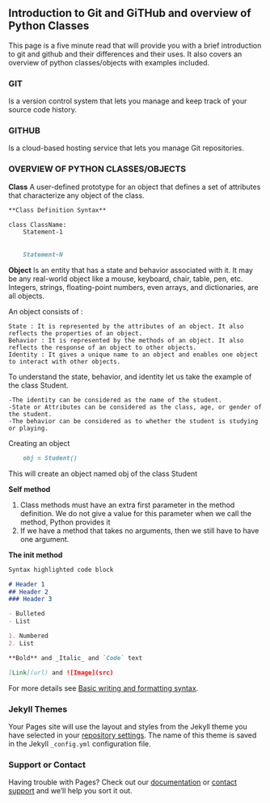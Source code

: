 ## Introduction to Git and GiTHub and overview of Python Classes

This page is a five minute read that will provide you with a brief introduction to git and github and their differences and their uses. It also covers an overview of python classes/objects with examples included.

### GIT
Is a version control system that lets you manage and keep track of your source code history.

### GITHUB
Is a cloud-based hosting service that lets you manage Git repositories.

### OVERVIEW OF PYTHON CLASSES/OBJECTS
**Class**  A user-defined prototype for an object that defines a set of attributes that characterize any object of the class.
```markdown
**Class Definition Syntax**

class ClassName:
    Statement-1
    
    
    Statement-N
```

**Object** Is an entity that has a state and behavior associated with it. It may be any real-world object like a mouse, keyboard, chair, table, pen, etc. Integers, strings, floating-point numbers, even arrays, and dictionaries, are all objects.

An object consists of :

    State : It is represented by the attributes of an object. It also reflects the properties of an object.
    Behavior : It is represented by the methods of an object. It also reflects the response of an object to other objects.
    Identity : It gives a unique name to an object and enables one object to interact with other objects.
    
    
To understand the state, behavior, and identity let us take the example of the class Student. 

    -The identity can be considered as the name of the student.
    -State or Attributes can be considered as the class, age, or gender of the student.
    -The behavior can be considered as to whether the student is studying or playing.    
    
   Creating an object
   ```markdown
       obj = Student()
   ```
   
   This will create an object named obj of the class Student
   
  **Self method**
  
 1. Class methods must have an extra first parameter in the method definition. We do not give a value for this parameter when we call the method, Python provides it
 2. If we have a method that takes no arguments, then we still have to have one argument.
 
 **The __init__ method**


```markdown
Syntax highlighted code block

# Header 1
## Header 2
### Header 3

- Bulleted
- List

1. Numbered
2. List

**Bold** and _Italic_ and `Code` text

[Link](url) and ![Image](src)
```

For more details see [Basic writing and formatting syntax](https://docs.github.com/en/github/writing-on-github/getting-started-with-writing-and-formatting-on-github/basic-writing-and-formatting-syntax).

### Jekyll Themes

Your Pages site will use the layout and styles from the Jekyll theme you have selected in your [repository settings](https://github.com/tombrown3/mentee_task/settings/pages). The name of this theme is saved in the Jekyll `_config.yml` configuration file.

### Support or Contact

Having trouble with Pages? Check out our [documentation](https://docs.github.com/categories/github-pages-basics/) or [contact support](https://support.github.com/contact) and we’ll help you sort it out.

